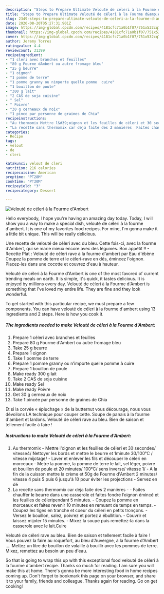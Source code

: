 ```yaml
---
description: "Steps to Prepare Ultimate Velouté de céleri à la Fourme d&amp;#39;Ambert"
title: "Steps to Prepare Ultimate Velouté de céleri à la Fourme d&amp;#39;Ambert"
slug: 2349-steps-to-prepare-ultimate-veloute-de-celeri-a-la-fourme-d-and-39-ambert
date: 2020-08-20T05:27:31.901Z
image: https://img-global.cpcdn.com/recipes/4181cfc71a0b1f07/751x532cq70/veloute-de-celeri-a-la-fourme-dambert-photo-principale-de-la-recette.jpg
thumbnail: https://img-global.cpcdn.com/recipes/4181cfc71a0b1f07/751x532cq70/veloute-de-celeri-a-la-fourme-dambert-photo-principale-de-la-recette.jpg
cover: https://img-global.cpcdn.com/recipes/4181cfc71a0b1f07/751x532cq70/veloute-de-celeri-a-la-fourme-dambert-photo-principale-de-la-recette.jpg
author: Jeremy Torres
ratingvalue: 4.4
reviewcount: 31399
recipeingredient:
- "1 cleri avec branches et feuilles"
- "80 g Fourme dAmbert ou autre fromage bleu"
- "25 g beurre"
- "1 oignon"
- "1 pomme de terre"
- "1 pomme granny ou nimporte quelle pomme  cuire"
- "1 bouillon de poule"
- "300 g lait"
- "2 CAS de soja cuisine"
- " Sel"
- " Poivre"
- "30 g cerneaux de noix"
- "1 pince par personne de graines de Chia"
recipeinstructions:
- "Au thermomix Mettre l&#39;oignon et les feuilles de céleri et 30 secondes/ vitesse4/ Nettoyer les bords et mettre le beurre et 1minute 30/100°C / vitesse mijotage/ Laver et enlever les fils et découper le céleri en morceaux Metre la pomme, la pomme de terre le lait, sel léger, poivre et bouillon de poule et 20 minutes/ 100°C/ sens inverse/ vitesse 1/ A la fin de la cuisson mettre la crème et 50g de Fourme d&#39;Ambert 2 minutes/ vitesse 4 puis 5 puis 6 jusqu&#39;à 10 pour éviter les projections Servez en dé"
- "La recette sans thermomix car déja faite des 2 manières  Faites chauffer le beurre dans une casserole et faites fondre l’oignon émincé et les feuilles de céleripendant 5 minutes. Coupez la pomme en morceaux et faites revenir 10 minutes en remuant de temps en temps. Coupez les tiges en tranche et coeur du céleri en petits tronçons. Versez le bouillon, salez, poivrez et portez à ébullition. Couvrir et laissez mijoter 15 minutes. Mixez la soupe puis remettez-la dans la casserole avec le lait.Cuire"
categories:
- Recipe
tags:
- velout
- de
- cleri

katakunci: velout de cleri 
nutrition: 216 calories
recipecuisine: American
preptime: "PT28M"
cooktime: "PT30M"
recipeyield: "3"
recipecategory: Dessert

---
```



![Velouté de céleri à la Fourme d&#39;Ambert](https://img-global.cpcdn.com/recipes/4181cfc71a0b1f07/751x532cq70/veloute-de-celeri-a-la-fourme-dambert-photo-principale-de-la-recette.jpg)

Hello everybody, I hope you're having an amazing day today. Today, I will show you a way to make a special dish, velouté de céleri à la fourme d&#39;ambert. It is one of my favorites food recipes. For mine, I'm gonna make it a little bit unique. This will be really delicious.

Une recette de velouté de céleri avec du bleu. Cette fois-ci, avec la fourme d&#39;Ambert, qui se marie mieux encore avec des légumes. Bon appétit !! - Recette Plat : Velouté de céleri rave à la fourme d&#39;ambert par Eau d&#39;ébène Coupez la pomme de terre et le céleri-rave en dés, émincez l&#39;oignon. Placez-les dans une cocotte et couvrez d&#39;eau à hauteur.

Velouté de céleri à la Fourme d&#39;Ambert is one of the most favored of current trending meals on earth. It is simple, it's quick, it tastes delicious. It is enjoyed by millions every day. Velouté de céleri à la Fourme d&#39;Ambert is something that I've loved my entire life. They are fine and they look wonderful.


To get started with this particular recipe, we must prepare a few components. You can have velouté de céleri à la fourme d&#39;ambert using 13 ingredients and 2 steps. Here is how you cook it.

<!--inarticleads1-->

##### The ingredients needed to make Velouté de céleri à la Fourme d&#39;Ambert:

1. Prepare 1 céleri avec branches et feuilles
1. Prepare 80 g Fourme d&#39;Ambert ou autre fromage bleu
1. Take 25 g beurre
1. Prepare 1 oignon
1. Take 1 pomme de terre
1. Prepare 1 pomme granny ou n&#39;importe quelle pomme à cuire
1. Prepare 1 bouillon de poule
1. Make ready 300 g lait
1. Take 2 CAS de soja cuisine
1. Make ready  Sel
1. Make ready  Poivre
1. Get 30 g cerneaux de noix
1. Take 1 pincée par personne de graines de Chia


Et si la corvée « épluchage » de la butternut vous décourage, nous vous dévoilons LA technique pour couper cette. Soupe de panais à la fourme d&#39;ambert et lardons. Velouté de céleri rave au bleu. Bien de saison et tellement facile à faire ! 

<!--inarticleads2-->

##### Instructions to make Velouté de céleri à la Fourme d&#39;Ambert:

1. Au thermomix - Mettre l&#39;oignon et les feuilles de céleri et 30 secondes/ vitesse4/ Nettoyer les bords et mettre le beurre et 1minute 30/100°C / vitesse mijotage/ - Laver et enlever les fils et découper le céleri en morceaux - Metre la pomme, la pomme de terre le lait, sel léger, poivre et bouillon de poule et 20 minutes/ 100°C/ sens inverse/ vitesse 1/ - A la fin de la cuisson mettre la crème et 50g de Fourme d&#39;Ambert 2 minutes/ vitesse 4 puis 5 puis 6 jusqu&#39;à 10 pour éviter les projections - Servez en dé
1. La recette sans thermomix car déja faite des 2 manières -  - Faites chauffer le beurre dans une casserole et faites fondre l’oignon émincé et les feuilles de céleripendant 5 minutes. - Coupez la pomme en morceaux et faites revenir 10 minutes en remuant de temps en temps. - Coupez les tiges en tranche et coeur du céleri en petits tronçons. - Versez le bouillon, salez, poivrez et portez à ébullition. - Couvrir et laissez mijoter 15 minutes. - Mixez la soupe puis remettez-la dans la casserole avec le lait.Cuire


Velouté de céleri rave au bleu. Bien de saison et tellement facile à faire ! Vous pouvez la faire au roquefort, au bleu d&#39;Auvergne, à la fourme d&#39;Ambert …. Mettez un litre de bouillon de volaille à bouillir avec les pommes de terre. Mixez, remettez au besoin un peu d&#39;eau. 

So that is going to wrap this up with this exceptional food velouté de céleri à la fourme d&#39;ambert recipe. Thanks so much for reading. I am sure you will make this at home. There's gonna be more interesting food in home recipes coming up. Don't forget to bookmark this page on your browser, and share it to your family, friends and colleague. Thanks again for reading. Go on get cooking!
